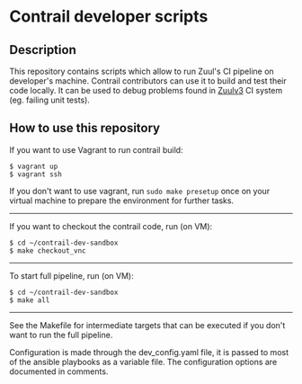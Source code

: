 # Contrail developer scripts

## Description

This repository contains scripts which allow to run Zuul's CI pipeline on 
developer's machine. Contrail contributors can use it to build and test their 
code locally. It can be used to debug problems found in 
[Zuulv3](http://zuulv3.opencontrail.org) CI system (eg. failing unit tests).

## How to use this repository

If you want to use Vagrant to run contrail build:
```
$ vagrant up
$ vagrant ssh
```

If you don't want to use vagrant, run `sudo make presetup` once on your 
virtual machine to prepare the environment for further tasks.

___

If you want to checkout the contrail code, run (on VM):
```
$ cd ~/contrail-dev-sandbox 
$ make checkout_vnc
```

___

To start full pipeline, run (on VM):
```
$ cd ~/contrail-dev-sandbox
$ make all
```

___

See the Makefile for intermediate targets that can be executed if you don't 
want to run the full pipeline.

Configuration is made through the dev_config.yaml file, it is passed to most 
of the ansible playbooks as a variable file. The configuration options are 
documented in comments.
